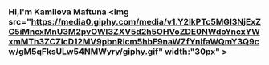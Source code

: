 ### Hi,I'm Kamilova Maftuna <img src="https://media0.giphy.com/media/v1.Y2lkPTc5MGI3NjExZG5iMncxMnU3M2pvOWI3ZXV5d2h5OHVoZDE0NWdoYncxYWxmMTh3ZCZlcD12MV9pbnRlcm5hbF9naWZfYnlfaWQmY3Q9cw/gM5qFksULw54NMWyry/giphy.gif"  width:"30px" >
